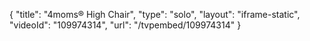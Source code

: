 {
    "title": "4moms&reg; High Chair",
    "type": "solo",
    "layout": "iframe-static",
    "videoId": "109974314",
    "url": "\/tvpembed\/109974314"
}